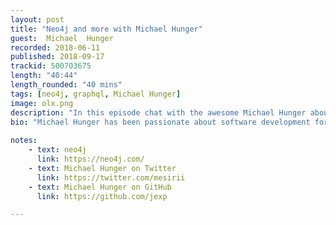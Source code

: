 ```yaml
---
layout: post
title: "Neo4j and more with Michael Hunger"
guest:  Michael  Hunger
recorded: 2018-06-11
published: 2018-09-17   
trackid: 500703675
length: "40:44"
length_rounded: "40 mins"
tags: [neo4j, graphql, Michael Hunger]
image: olx.png
description: "In this episode chat with the awesome Michael Hunger about neo4j, GraphQL and some other interesting topics such as programming for kids. If you're not familiar with neo4j, it's a graph database that allows you to model your data in terms of relationships and easily run complex queries."
bio: "Michael Hunger has been passionate about software development for a very long time. For the last few years he has been working with Neo Technology on the open source Neo4j graph database filling many roles. As caretaker of the Neo4j community and ecosystem he especially loves to work with graph-related projects, users and contributors."
      
notes: 
    - text: neo4j
      link: https://neo4j.com/        
    - text: Michael Hunger on Twitter
      link: https://twitter.com/mesirii
    - text: Michael Hunger on GitHub
      link: https://github.com/jexp

---
```



